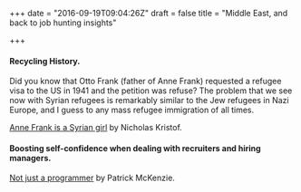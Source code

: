 +++
date = "2016-09-19T09:04:26Z"
draft = false
title = "Middle East, and back to job hunting insights"

+++

#### Recycling History.  
Did you know that Otto Frank (father of Anne Frank) requested a refugee visa to the US in 1941 and the petition was refuse? The problem that we see now with Syrian refugees is remarkably similar to the Jew refugees in Nazi Europe, and I guess to any mass refugee immigration of all times.  

[Anne Frank is a Syrian girl](http://www.nytimes.com/2016/08/25/opinion/anne-frank-today-is-a-syrian-girl.html?_r=0) by Nicholas Kristof.


#### Boosting self-confidence when dealing with recruiters and hiring managers.

[Not just a programmer](http://www.kalzumeus.com/2011/10/28/dont-call-yourself-a-programmer/) by Patrick McKenzie.